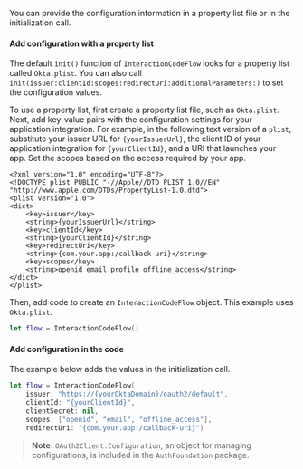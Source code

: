 You can provide the configuration information in a property list file or in the initialization call.

#### Add configuration with a property list

The default `init()` function of `InteractionCodeFlow` looks for a property list called `Okta.plist`. You can also call `init(issuer:clientId:scopes:redirectUri:additionalParameters:)` to set the configuration values.

To use a property list, first create a property list file, such as `Okta.plist`. Next, add key-value pairs with the configuration settings for your application integration. For example, in the following text version of a `plist`, substitute your issuer URL for `{yourIssuerUrl}`, the client ID of your application integration for `{yourClientId}`, and a URI that launches your app. Set the scopes based on the access required by your app.

```properties
<?xml version="1.0" encoding="UTF-8"?>
<!DOCTYPE plist PUBLIC "-//Apple//DTD PLIST 1.0//EN" "http://www.apple.com/DTDs/PropertyList-1.0.dtd">
<plist version="1.0">
<dict>
    <key>issuer</key>
    <string>{yourIssuerUrl}</string>
    <key>clientId</key>
    <string>{yourClientId}</string>
    <key>redirectUri</key>
    <string>{com.your.app:/callback-uri}</string>
    <key>scopes</key>
    <string>openid email profile offline_access</string>
</dict>
</plist>
```

Then, add code to create an `InteractionCodeFlow` object. This example uses `Okta.plist`.

```swift
let flow = InteractionCodeFlow()
```

#### Add configuration in the code

The example below adds the values in the initialization call.

```swift
let flow = InteractionCodeFlow(
    issuer: "https://{yourOktaDomain}/oauth2/default",
    clientId: "{yourClientId}",
    clientSecret: nil,
    scopes: ["openid", "email", "offline_access"],
    redirectUri: "{com.your.app:/callback-uri}")
```

> **Note:** `OAuth2Client.Configuration`, an object for managing configurations, is included in the `AuthFoundation` package.
